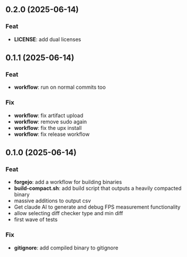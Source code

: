 ## 0.2.0 (2025-06-14)

### Feat

- **LICENSE**: add dual licenses

## 0.1.1 (2025-06-14)

### Feat

- **workflow**: run on normal commits too

### Fix

- **workflow**: fix artifact upload
- **workflow**: remove sudo again
- **workflow**: fix the upx install
- **workflow**: fix release workflow

## 0.1.0 (2025-06-14)

### Feat

- **forgejo**: add a workflow for building binaries
- **build-compact.sh**: add build script that outputs a heavily compacted binary
- massive additions to output csv
- Get claude AI to generate and debug FPS measurement functionality
- allow selecting diff checker type and min diff
- first wave of tests

### Fix

- **gitignore**: add compiled binary to gitignore
